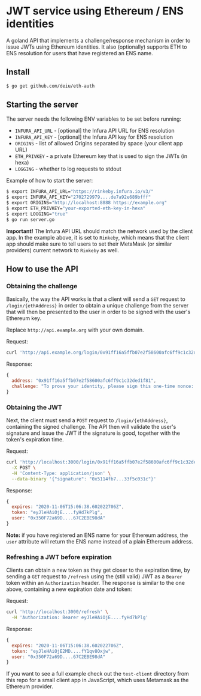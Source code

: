 # JWT service using Ethereum / ENS identities

A goland API that implements a challenge/response mechanism in order to 
issue JWTs using Ethereum identities. It also (optionally) supports ETH to ENS 
resolution for users that have registered an ENS name.

## Install

```bash
$ go get github.com/deiu/eth-auth
```

## Starting the server

The server needs the following ENV variables to be set before running:
* `INFURA_API_URL` - [optional] the Infura API URL for ENS resolution
* `INFURA_API_KEY` - [optional] the Infura API key for ENS resolution
* `ORIGINS` - list of allowed Origins separated by space (your client app URL)
* `ETH_PRIVKEY` - a private Ethereum key that is used to sign the JWTs (in hexa)
* `LOGGING` - whether to log requests to stdout

Example of how to start the server:

```bash
$ export INFURA_API_URL="https://rinkeby.infura.io/v3/"
$ export INFURA_API_KEY="2702729979....de7a92e689bfff"
$ export ORIGINS="http://localhost:8888 https://example.org"
$ export ETH_PRIVKEY="your-exported-eth-key-in-hexa"
$ export LOGGING="true"
$ go run server.go
```

**Important!** The Infura API URL should match the network used by the client
app. In the example above, it is set to `Rinkeby`, which means that the client
app should make sure to tell users to set their MetaMask (or similar providers)
current network to `Rinkeby` as well.

## How to use the API

### Obtaining the challenge
Basically, the way the API works is that a client will send a `GET` request to
`/login/{ethAddress}` in order to obtain a unique challenge from the server
that will then be presented to the user in order to be signed with the user's
Ethereum key.

Replace `http://api.example.org` with your own domain.

Request:
```bash
curl 'http://api.example.org/login/0x91ff16a5ffb07e2f58600afc6ff9c1c32ded1f81'
```

Response:
```js
{
  address: "0x91ff16a5ffb07e2f58600afc6ff9c1c32ded1f81",
  challenge: "To prove your identity, please sign this one-time nonce: JiqPLBbLBdCfWZoS"
}
```

### Obtaining the JWT

Next, the client must send a `POST` request to `/login/{ethAddress}`, containing the
signed challenge. The API then will validate the user's signature and issue the JWT
if the signature is good, together with the token's expiration time.

Request:
```bash
curl 'http://localhost:3000/login/0x91ff16a5ffb07e2f58600afc6ff9c1c32ded1f81' \
  -X POST \
  -H 'Content-Type: application/json' \
  --data-binary '{"signature": "0x5114fb7...33f5c031c"}'
```

Response:
```js
{
  expires: "2020-11-06T15:06:38.602022706Z",
  token: "eyJleHAiOjE....fyHd7kPlg",
  user: "0x350F72a69D....67C2EBE98dA"
}
```

**Note:** if you have registered an ENS name for your Ethereum address, the `user`
attribute will return the ENS name instead of a plain Ethereum address.

### Refreshing a JWT before expiration

Clients can obtain a new token as they get closer to the expiration time,
by sending a `GET` request to `/refresh` using the (still valid) JWT as a `Bearer`
token within an `Authorization` header. The response is similar to the one above,
containing a new expiration date and token:

Request:
```bash
curl 'http://localhost:3000/refresh' \
  -H 'Authorization: Bearer eyJleHAiOjE....fyHd7kPlg'
```

Response:
```js
{
  expires: "2020-11-06T15:06:38.602022706Z",
  token: "eyJleHAiOjE2MD....fY1qv8Oxjw",
  user: "0x350F72a69D....67C2EBE98dA"
}
```

If you want to see a full example check out the `test-client` directory from this
repo for a small client app in JavaScript, which uses Metamask as the Ethereum provider.



